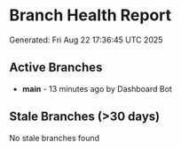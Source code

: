 # Branch Health Report
Generated: Fri Aug 22 17:36:45 UTC 2025

## Active Branches
- **main** - 13 minutes ago by Dashboard Bot

## Stale Branches (>30 days)
No stale branches found
